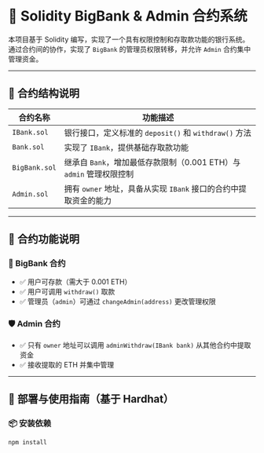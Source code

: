 # 💸 Solidity BigBank & Admin 合约系统

本项目基于 Solidity 编写，实现了一个具有权限控制和存取款功能的银行系统。通过合约间的协作，实现了 `BigBank` 的管理员权限转移，并允许 `Admin` 合约集中管理资金。

---

## 📁 合约结构说明

| 合约名称 | 功能描述 |
|----------|-----------|
| `IBank.sol` | 银行接口，定义标准的 `deposit()` 和 `withdraw()` 方法 |
| `Bank.sol` | 实现了 `IBank`，提供基础存取款功能 |
| `BigBank.sol` | 继承自 `Bank`，增加最低存款限制（0.001 ETH）与 `admin` 管理权限控制 |
| `Admin.sol` | 拥有 `owner` 地址，具备从实现 `IBank` 接口的合约中提取资金的能力 |

---

## 🔐 合约功能说明

### 🏦 BigBank 合约

- ✅ 用户可存款（需大于 0.001 ETH）
- ✅ 用户可调用 `withdraw()` 取款
- ✅ 管理员（`admin`）可通过 `changeAdmin(address)` 更改管理权限

### 🛡️ Admin 合约

- ✅ 只有 `owner` 地址可以调用 `adminWithdraw(IBank bank)` 从其他合约中提取资金
- ✅ 接收提取的 ETH 并集中管理

---

## 🚀 部署与使用指南（基于 Hardhat）

### 📦 安装依赖

```bash
npm install

